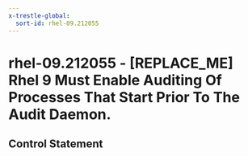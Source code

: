 ```yaml
---
x-trestle-global:
  sort-id: rhel-09.212055
---
```


# rhel-09.212055 - \[REPLACE_ME\] Rhel 9 Must Enable Auditing Of Processes That Start Prior To The Audit Daemon.

## Control Statement
